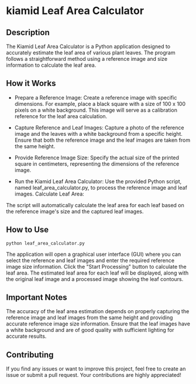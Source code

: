 # kiamid Leaf Area Calculator

## Description
The Kiamid Leaf Area Calculator is a Python application designed to accurately estimate the leaf area of various plant leaves. The program follows a straightforward method using a reference image and size information to calculate the leaf area.

## How it Works
- Prepare a Reference Image:
Create a reference image with specific dimensions. For example, place a black square with a size of 100 x 100 pixels on a white background. This image will serve as a calibration reference for the leaf area calculation.

- Capture Reference and Leaf Images:
Capture a photo of the reference image and the leaves with a white background from a specific height. Ensure that both the reference image and the leaf images are taken from the same height.

- Provide Reference Image Size:
Specify the actual size of the printed square in centimeters, representing the dimensions of the reference image.

- Run the Kiamid Leaf Area Calculator:
Use the provided Python script, named leaf_area_calculator.py, to process the reference image and leaf images.
Calculate Leaf Area:

The script will automatically calculate the leaf area for each leaf based on the reference image's size and the captured leaf images.

## How to Use

```
python leaf_area_calculator.py
```

The application will open a graphical user interface (GUI) where you can select the reference and leaf images and enter the required reference image size information.
Click the "Start Processing" button to calculate the leaf area.
The estimated leaf area for each leaf will be displayed, along with the original leaf image and a processed image showing the leaf contours.

## Important Notes
The accuracy of the leaf area estimation depends on properly capturing the reference image and leaf images from the same height and providing accurate reference image size information.
Ensure that the leaf images have a white background and are of good quality with sufficient lighting for accurate results.

## Contributing
If you find any issues or want to improve this project, feel free to create an issue or submit a pull request. Your contributions are highly appreciated!



